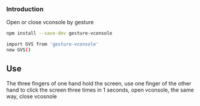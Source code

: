
### Introduction

Open or close vconsole by gesture

```bash
npm install --save-dev gesture-vconsole
```

```bash
import GVS from 'gesture-vconsole'
new GVS()
```

## Use
The three fingers of one hand hold the screen, use one finger of the other hand to click the screen three times in 1 seconds, open vconsole, the same way, close vcosnole